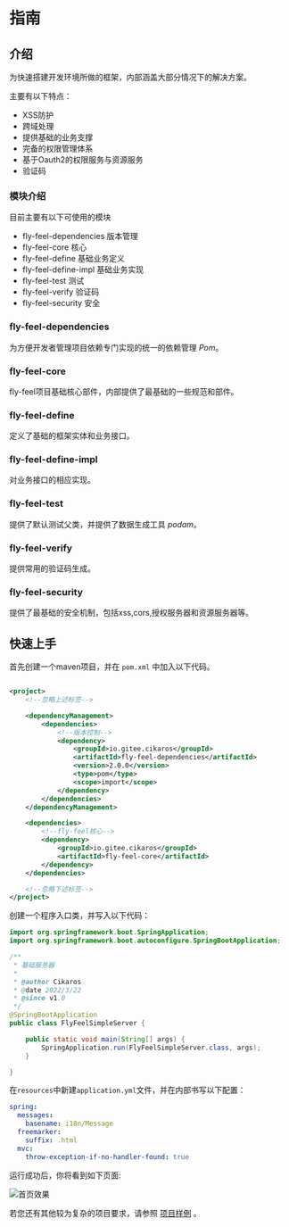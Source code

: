 
# 指南

## 介绍

为快速搭建开发环境所做的框架，内部涵盖大部分情况下的解决方案。

主要有以下特点：

- XSS防护
- 跨域处理
- 提供基础的业务支撑
- 完备的权限管理体系
- 基于Oauth2的权限服务与资源服务
- 验证码

### 模块介绍

目前主要有以下可使用的模块

- fly-feel-dependencies 版本管理
- fly-feel-core 核心
- fly-feel-define 基础业务定义
- fly-feel-define-impl 基础业务实现
- fly-feel-test 测试
- fly-feel-verify 验证码
- fly-feel-security 安全

### fly-feel-dependencies

为方便开发者管理项目依赖专门实现的统一的依赖管理 _Pom_。

### fly-feel-core

fly-feel项目基础核心部件，内部提供了最基础的一些规范和部件。

### fly-feel-define

定义了基础的框架实体和业务接口。

### fly-feel-define-impl

对业务接口的相应实现。

### fly-feel-test

提供了默认测试父类，并提供了数据生成工具 _podam_。

### fly-feel-verify

提供常用的验证码生成。

### fly-feel-security

提供了最基础的安全机制，包括xss,cors,授权服务器和资源服务器等。

## 快速上手

首先创建一个maven项目，并在 `pom.xml` 中加入以下代码。

```xml

<project>
    <!--忽略上述标签-->

    <dependencyManagement>
        <dependencies>
            <!--版本控制-->
            <dependency>
                <groupId>io.gitee.cikaros</groupId>
                <artifactId>fly-feel-dependencies</artifactId>
                <version>2.0.0</version>
                <type>pom</type>
                <scope>import</scope>
            </dependency>
        </dependencies>
    </dependencyManagement>

    <dependencies>
        <!--fly-feel核心-->
        <dependency>
            <groupId>io.gitee.cikaros</groupId>
            <artifactId>fly-feel-core</artifactId>
        </dependency>
    </dependencies>

    <!--忽略下述标签-->
</project>
```

创建一个程序入口类，并写入以下代码：

```java
import org.springframework.boot.SpringApplication;
import org.springframework.boot.autoconfigure.SpringBootApplication;

/**
 * 基础服务器
 *
 * @author Cikaros
 * @date 2022/3/22
 * @since v1.0
 */
@SpringBootApplication
public class FlyFeelSimpleServer {

    public static void main(String[] args) {
        SpringApplication.run(FlyFeelSimpleServer.class, args);
    }

}
```

在`resources`中新建`application.yml`文件，并在内部书写以下配置：

```yaml
spring:
  messages:
    basename: i18n/Message
  freemarker:
    suffix: .html
  mvc:
    throw-exception-if-no-handler-found: true
```

运行成功后，你将看到如下页面:

![首页效果](/images/effect_index.png)

若您还有其他较为复杂的项目要求，请参照 [项目样例](https://gitee.com/cikaros/fly-feel-tests) 。
